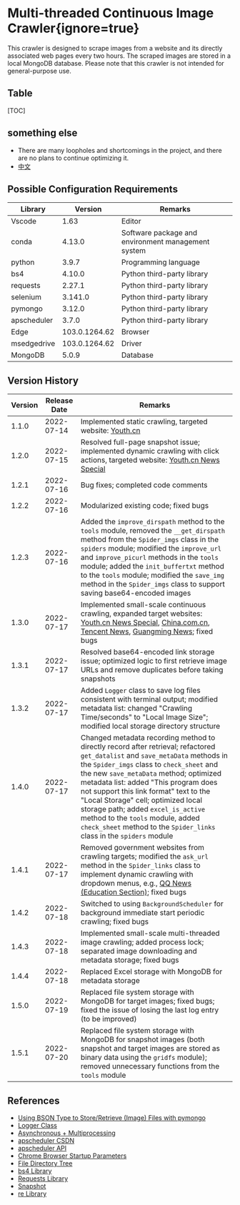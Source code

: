 # Multi-threaded Continuous Image Crawler{ignore=true}

This crawler is designed to scrape images from a website and its directly associated web pages every two hours. The scraped images are stored in a local MongoDB database. Please note that this crawler is not intended for general-purpose use.

## Table
[TOC]

## something else

- There are many loopholes and shortcomings in the project, and there are no plans to continue optimizing it.
- [中文](./README.md)

## Possible Configuration Requirements

| Library     | Version       | Remarks                                            |
| ----------- | ------------- | -------------------------------------------------- |
| Vscode      | 1.63          | Editor                                             |
| conda       | 4.13.0        | Software package and environment management system |
| python      | 3.9.7         | Programming language                               |
| bs4         | 4.10.0        | Python third-party library                         |
| requests    | 2.27.1        | Python third-party library                         |
| selenium    | 3.141.0       | Python third-party library                         |
| pymongo     | 3.12.0        | Python third-party library                         |
| apscheduler | 3.7.0         | Python third-party library                         |
| Edge        | 103.0.1264.62 | Browser                                            |
| msedgedrive | 103.0.1264.62 | Driver                                             |
| MongoDB     | 5.0.9         | Database                                           |

## Version History

| Version | Release Date | Remarks                                                                                                                                                                                                                                                                                                                                                                                                                                                                                          |
| ------- | ------------ | ------------------------------------------------------------------------------------------------------------------------------------------------------------------------------------------------------------------------------------------------------------------------------------------------------------------------------------------------------------------------------------------------------------------------------------------------------------------------------------------------ |
| 1.1.0   | 2022-07-14   | Implemented static crawling, targeted website: [Youth.cn](https://www.youth.cn/)                                                                                                                                                                                                                                                                                                                                                                                                                 |
| 1.2.0   | 2022-07-15   | Resolved full-page snapshot issue; implemented dynamic crawling with click actions, targeted website: [Youth.cn News Special](https://news.youth.cn/)                                                                                                                                                                                                                                                                                                                                            |
| 1.2.1   | 2022-07-16   | Bug fixes; completed code comments                                                                                                                                                                                                                                                                                                                                                                                                                                                               |
| 1.2.2   | 2022-07-16   | Modularized existing code; fixed bugs                                                                                                                                                                                                                                                                                                                                                                                                                                                            |
| 1.2.3   | 2022-07-16   | Added the `improve_dirspath` method to the `tools` module, removed the `__get_dirspath` method from the `Spider_imgs` class in the `spiders` module; modified the `improve_url` and `improve_picurl` methods in the `tools` module; added the `init_buffertxt` method to the `tools` module; modified the `save_img` method in the `Spider_imgs` class to support saving base64-encoded images                                                                                                   |
| 1.3.0   | 2022-07-17   | Implemented small-scale continuous crawling, expanded target websites: [Youth.cn News Special](https://news.youth.cn/), [China.com.cn](http://www.china.com.cn/), [Tencent News](https://www.qq.com/), [Guangming News](https://www.gmw.cn/); fixed bugs                                                                                                                                                                                                                                         |
| 1.3.1   | 2022-07-17   | Resolved base64-encoded link storage issue; optimized logic to first retrieve image URLs and remove duplicates before taking snapshots                                                                                                                                                                                                                                                                                                                                                           |
| 1.3.2   | 2022-07-17   | Added `Logger` class to save log files consistent with terminal output; modified metadata list: changed "Crawling Time/seconds" to "Local Image Size"; modified local storage directory structure                                                                                                                                                                                                                                                                                                |
| 1.4.0   | 2022-07-17   | Changed metadata recording method to directly record after retrieval; refactored `get_datalist` and `save_metaData` methods in the `Spider_imgs` class to `check_sheet` and the new `save_metaData` method; optimized metadata list: added "This program does not support this link format" text to the "Local Storage" cell; optimized local storage path; added `excel_is_active` method to the `tools` module, added `check_sheet` method to the `Spider_links` class in the `spiders` module |
| 1.4.1   | 2022-07-17   | Removed government websites from crawling targets; modified the `ask_url` method in the `Spider_links` class to implement dynamic crawling with dropdown menus, e.g., [QQ News (Education Section)](https://new.qq.com/ch/edu/); fixed bugs                                                                                                                                                                                                                                                      |
| 1.4.2   | 2022-07-18   | Switched to using `BackgroundScheduler` for background immediate start periodic crawling; fixed bugs                                                                                                                                                                                                                                                                                                                                                                                             |
| 1.4.3   | 2022-07-18   | Implemented small-scale multi-threaded image crawling; added process lock; separated image downloading and metadata storage; fixed bugs                                                                                                                                                                                                                                                                                                                                                          |
| 1.4.4   | 2022-07-18   | Replaced Excel storage with MongoDB for metadata storage                                                                                                                                                                                                                                                                                                                                                                                                                                         |
| 1.5.0   | 2022-07-19   | Replaced file system storage with MongoDB for target images; fixed bugs; fixed the issue of losing the last log entry (to be improved)                                                                                                                                                                                                                                                                                                                                                           |
| 1.5.1   | 2022-07-20   | Replaced file system storage with MongoDB for snapshot images (both snapshot and target images are stored as binary data using the `gridfs` module); removed unnecessary functions from the `tools` module                                                                                                                                                                                                                                                                                       |

## References

- [Using BSON Type to Store/Retrieve (Image) Files with pymongo](https://blog.csdn.net/lpwmm/article/details/105377303)
- [Logger Class](https://blog.csdn.net/qq_39564555/article/details/112135970)
- [Asynchronous + Multiprocessing](https://blog.csdn.net/SL_World/article/details/86633611)
- [apscheduler CSDN](https://blog.csdn.net/abc_soul/article/details/88875643)
- [apscheduler API](https://apscheduler.readthedocs.io/en/latest/modules/triggers/combining.html#module-apscheduler.triggers.combining)
- [Chrome Browser Startup Parameters](https://www.cnblogs.com/gurenyumao/p/14721035.html)
- [File Directory Tree](https://blog.csdn.net/SilenceJude/article/details/99673949)
- [bs4 Library](http://c.biancheng.net/python_spider/bs4.html)
- [Requests Library](https://www.w3cschool.cn/requests2/requests2-r81j3fjc.html)
- [Snapshot](https://blog.csdn.net/qq_45030271/article/details/114760346)
- [re Library](https://docs.python.org/zh-cn/3/library/re.html)
